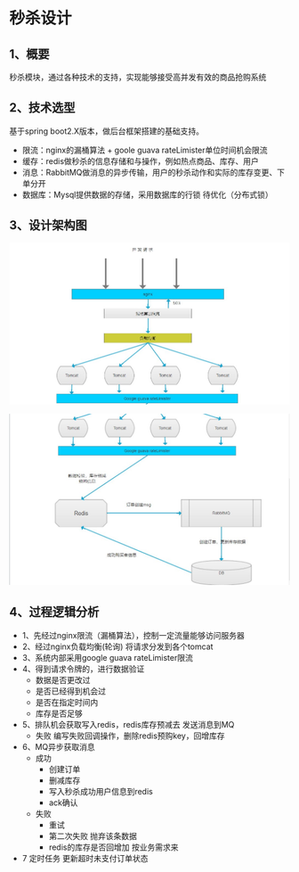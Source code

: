 # **秒杀设计**

## 1、概要

秒杀模块，通过各种技术的支持，实现能够接受高并发有效的商品抢购系统

## 2、技术选型
  基于spring boot2.X版本，做后台框架搭建的基础支持。
  + 限流：nginx的漏桶算法 + goole guava rateLimister单位时间机会限流
  + 缓存：redis做秒杀的信息存储和与操作，例如热点商品、库存、用户
  + 消息：RabbitMQ做消息的异步传输，用户的秒杀动作和实际的库存变更、下单分开
  + 数据库：Mysql提供数据的存储，采用数据库的行锁 待优化（分布式锁）

## 3、设计架构图
![限流-负载-限流](images/secKill_part1.jpg "限流-负载-限流")

![缓存-DB-缓存](images/secKill_part2.jpg "缓存-DB-缓存")

## 4、过程逻辑分析
+ 1、先经过nginx限流（漏桶算法），控制一定流量能够访问服务器
+ 2、经过nginx负载均衡(轮询) 将请求分发到各个tomcat
+ 3、系统内部采用google guava rateLimister限流
+ 4、得到请求令牌的，进行数据验证
    + 数据是否更改过
    + 是否已经得到机会过
    + 是否在指定时间内
    + 库存是否足够
+ 5、排队机会获取写入redis，redis库存预减去 发送消息到MQ
    + 失败 编写失败回调操作，删除redis预购key，回增库存
+ 6、MQ异步获取消息
    + 成功
        + 创建订单
        + 删减库存
        + 写入秒杀成功用户信息到redis
        + ack确认
    + 失败
        + 重试
        + 第二次失败 抛弃该条数据
        + redis的库存是否回增加 按业务需求来
+ 7 定时任务 更新超时未支付订单状态
